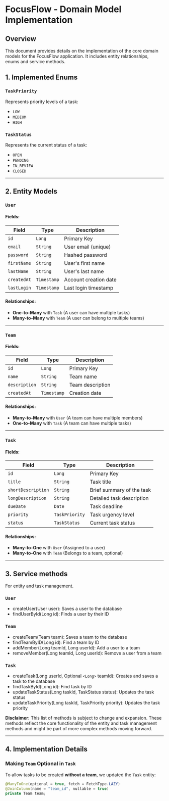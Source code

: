# FocusFlow - Domain Model Implementation

## Overview

This document provides details on the implementation of the core domain models for the FocusFlow application. It includes entity relationships, enums and service methods.

## 1. **Implemented Enums**

### `TaskPriority`

Represents priority levels of a task:

- `LOW`
- `MEDIUM`
- `HIGH`

### `TaskStatus`

Represents the current status of a task:

- `OPEN`
- `PENDING`
- `IN_REVIEW`
- `CLOSED`

---

## 2. **Entity Models**

### `User`

#### Fields:

| Field         | Type          | Description           |
| ------------- | ------------- | --------------------- |
| `id`        | `Long`      | Primary Key           |
| `email`     | `String`    | User email (unique)   |
| `password`  | `String`    | Hashed password       |
| `firstName` | `String`    | User's first name     |
| `lastName`  | `String`    | User's last name      |
| `createdAt` | `Timestamp` | Account creation date |
| `lastLogin` | `Timestamp` | Last login timestamp  |

#### Relationships:

- **One-to-Many** with `Task` (A user can have multiple tasks)
- **Many-to-Many** with `Team` (A user can belong to multiple teams)

---

### `Team`

#### Fields:

| Field           | Type          | Description      |
| --------------- | ------------- | ---------------- |
| `id`          | `Long`      | Primary Key      |
| `name`        | `String`    | Team name        |
| `description` | `String`    | Team description |
| `createdAt`   | `Timestamp` | Creation date    |

#### Relationships:

- **Many-to-Many** with `User` (A team can have multiple members)
- **One-to-Many** with `Task` (A team can have multiple tasks)

---

### `Task`

#### Fields:

| Field                | Type             | Description               |
| -------------------- | ---------------- | ------------------------- |
| `id`               | `Long`         | Primary Key               |
| `title`            | `String`       | Task title                |
| `shortDescription` | `String`       | Brief summary of the task |
| `longDescription`  | `String`       | Detailed task description |
| `dueDate`          | `Date`         | Task deadline             |
| `priority`         | `TaskPriority` | Task urgency level        |
| `status`           | `TaskStatus`   | Current task status       |

#### Relationships:

- **Many-to-One** with `User` (Assigned to a user)
- **Many-to-One** with `Team` (Belongs to a team, optional)

---

## 3. **Service **methods****

For entity and task management.

### `User`

- createUser(User user): Saves a user to the database
- findUserById(Long id): Finds a user by their ID

### `Team`

- createTeam(Team team): Saves a team to the database
- findTeamByID(Long id): Find a team by ID
- addMember(Long teamId, Long userId): Add a user to a team
- removeMember(Long teamId, Long userId): Remove a user from a team

### `Task`

- createTask(Long userId, Optional `<Long>` teamId): Creates and saves a task to the database
- findTaskById(Long id): Find task by ID
- updateTaskStatus(Long taskId, TaskStatus status): Updates the task status
- updateTaskPriority(Long taskId, TaskPriority priority): Updates the task priority

**Disclaimer:** This list of methods is subject to change and expansion. These methods reflect the core functionality of the entity and task management methods and might be part of more complex methods moving forward.

---

## 4. **Implementation Details**

### **Making `Team` Optional in `Task`**

To allow tasks to be created **without a team**, we updated the `Task` entity:

```java
@ManyToOne(optional = true, fetch = FetchType.LAZY)
@JoinColumn(name = "team_id", nullable = true)
private Team team;
```
